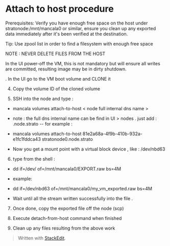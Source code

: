 
# Attach to host procedure
Prerequisites: Verify you have enough free space on the host under stratonode:/mnt/mancala0 or similar, ensure you clean up any exported data immediately after it's been verified at the destination.

Tip: Use zpool list in order to find a filesystem with enough free space

NOTE : NEVER DELETE FILES FROM THE HOST

In the UI power-off the VM, this is not mandatory but will ensure all writes are committed, resulting image may be in dirty shutdown.

. In the UI go to the VM boot volume and CLONE it

4. Copy the volume ID of the cloned volume

5. SSH into the node and type :

-   mancala volumes attach-to-host <volume-id > < node full internal dns name >

-   note : the full dns internal name can be find in UI > nodes . just add : <node-name>.node.strato
--   for example :

-   mancala volumes attach-to-host 81e2a68a-4f9b-410b-932a-e1fc1fddca43 stratonode0.node.strato

-   Now you get a mount point with a virtual block device , like : /dev/nbd63

6. type from the shell :
-   dd if=/dev/<mount point> of=/mnt/mancala0/EXPORT.raw bs=4M
-   example:
-   dd if=/dev/nbd63 of=/mnt/mancala0/my_vm_exported.raw bs=4M
    

-   Wait until all the stream written successfully into the file .
    

7. Once done, copy the exported file off the node (scp)

8. Execute detach-from-host command when finished

  

9. Clean up any files resulting from the above work

> Written with [StackEdit](https://stackedit.io/).
<!--stackedit_data:
eyJoaXN0b3J5IjpbMjAwNzY5NjM3LDY0MDY5MDczMCwtODA4Nz
MyMDQ1LDE4MDE4MDU1ODddfQ==
-->